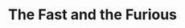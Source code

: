---
layout: film

excerpt: A man wrongly imprisoned for murder breaks out of jail. He wants to clear his name, but with the police pursuing him, he's forced to take a beautiful young woman, driving a fast sports car, hostage and slip into a cross-border sports car race to try to make it to Mexico before the police get him.
title: The Fast and the Furious
runtime: 73
genre: 
- Crime
- Drama
- Mystery
silent: no
decade: 1950s
recommended: yes
image:  /feature-images/The-Fast-and-the-Furious-1955.jpg
video: https://www.youtube.com/embed/7XCPBIQlD-0?rel=0&amp;controls=0&amp;showinfo=0
synopsis: A man wrongly imprisoned for murder breaks out of jail. He wants to clear his name, but with the police pursuing him, he's forced to take a beautiful young woman, driving a fast sports car, hostage and slip into a cross-border sports car race to try to make it to Mexico before the police get him.
director: 
- John Ireland
- Edward Sampson
year: 1955
country:  USA
language: English
cast:
- John Ireland
- Dorothy Malone
- Bruce Carlisle
imdb: http://www.imdb.com/title/tt0046969/?ref_=fn_al_tt_2

--- 